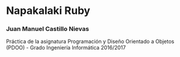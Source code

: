 # Napakalaki Ruby

### Juan Manuel Castillo Nievas

Práctica de la asignatura Programación y Diseño Orientado a Objetos (PDOO) - Grado Ingeniería Informática 2016/2017
